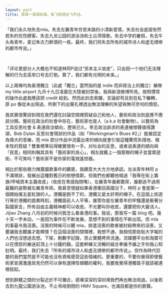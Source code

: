 ```yaml
---
layout: post
title: 深深一湾深圳湾，有飞机场也飞不过。
---
```


<p class="message">「我们永久地失去mla。失去左翼青年穷苦末路的小清新爱情，失去社会底层怅然若失的忧伤嫖客。失去九龙公园的游泳池和土瓜湾情歌。失去中学的暑假，失去牛头角青年，麦记朱古力醉酒的一夜。最终，我们将失去所有的城市诗人和虚无缥缈的都市传说。」 </p>

<br>

<p class="message">「评论里部分人大概也不知道林阿P说过“资本主义收皮”，只会因一个他们无法理解的行为去高举口号去打倒。算了，我们都有光明的未来。」 </p>
以上兩條均為香港獨立（此處「獨立」當然指的是 indie 而非政治上的獨立）樂隊 my little airport 九月十九日凌晨在大陸被封禁後，我與新浪微博所見。按照慣常的操作此處我應該把 credit 給到。然而此刻去索驥，言論卻苟且到在私下輾轉，原 po 像從未出現過，所剩下的出聲孔裡透出無法理解的失望與無可奈何的憤怒。

<br>

我其實很驚訝到現在我們還在討論空間裡質疑自己和他人，藝術和政治到底應不應該分開。藝術在政治的社會中存在，藝術家也是人（a.k.a 社會動物）。以藝術為工具反思社會 & 表達政治傾向，歷來已久。李志政治訴求的表達被噤聲值得讚頌，Bob Dylan 反思社會現狀的作品（如「Workingman‘s Blues #2」）能被認定為偉大的音樂，而 mla 部分作品中流露出來的傾向就會引發這種驚慌失措地、根本性的質疑？雙重標準玩得確實很有一手。对社会的反思，或者说表達的傾向與「民意」相同則稱其具有「藝術家的良心」，相左就戴上一個惹眼的帽子並當眾遊街，不可笑吗？藝術家不是你家的電視遙控器。

<!--excerpt-->

相比於那些極力掩蓋國歌事件的聽眾，我願意大大方方地承認。左派青年林阿 p 不滿現狀，發展出這種對舊日的依戀情節。但我們也都聽他唱過「我等在街上籌旗/呼喊資本主義收皮」（收皮在粵語指閉嘴）。左翼青年誰都要屌，誰都逃不過用最難的姿勢被左翼青年屌。我甚至懷疑如果香港重回英國治下，林阿 p 會是第一個開始搖五星紅旗的人。港獨是跑不了的，港獨又是太好用的帽子。在這個上街遊行等於港獨的詭異時刻，港獨面前人人平等，誰管你是左翼青年的牢騷還是衝著分裂國家去，所有自由主義精神都可以收皮。不光要叫你收皮，還要把你大變活人。Jijiao Zhang 八月初的时候问我怎么看香港的事。我说，那我写一篇 blog 吧。幾十天一字未动，一是因为事件在不断发展，意想不到的事情在不断出现。但 mla 的事最令我沮喪。沮喪的時候可以聽 mla，排遣沮喪的歌者被封殺帶來的沮喪，又要讓我去聽誰才能釋懷？在這個沮喪的閉環裡，我想不通，我相信那些貼大字報的人們也沒想過去想。下架，刪數字記錄，禁止實體拷貝流通。流媒體平台和淘寶可以在憤怒的樂迷前頂上十分鐘的鍋，這套幹練又流暢的組合拳誰予誰之手你我心知肚明。最终，我们失去「所有的城市诗人和虚无缥缈的都市传说」。但作為時代巨嬰的我們當然是不可能也沒有資格感受這些情緒的。更重要的，不要你覺得即便藝術家宣揚激進政見仍然可以保有選擇性傾聽的權利，我要我覺得港獨苗子就該被連根拔起。

想到群體之間的分裂近於不可彌合，感嘆深深的深圳灣我們再也無法飛過。以後若去到九龍公園游泳池，不止弔唁倒閉的 HMV Square，也滿目都是你的歌聲。
